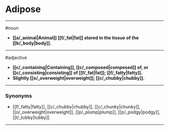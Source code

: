 # Adipose
---
#noun
- **[[a/_animal|Animal]] [[f/_fat|fat]] stored in the tissue of the [[b/_body|body]].**
---
#adjective
- **[[c/_containing|Containing]], [[c/_composed|composed]] of, or [[c/_consisting|consisting]] of [[f/_fat|fat]]; [[f/_fatty|fatty]].**
- **Slightly [[o/_overweight|overweight]]; [[c/_chubby|chubby]].**
---
### Synonyms
- [[f/_fatty|fatty]], [[c/_chubby|chubby]], [[c/_chunky|chunky]], [[o/_overweight|overweight]], [[p/_plump|plump]], [[p/_podgy|podgy]], [[t/_tubby|tubby]]
---
